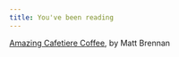 ```yaml
---
title: You've been reading
---
```


[Amazing Cafetiere Coffee](http://blog.153.io/Coffee-Book), by Matt Brennan

